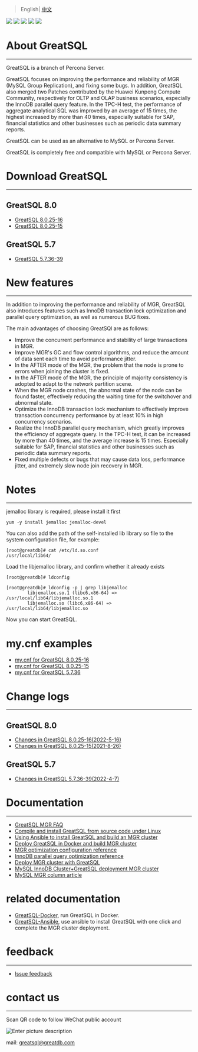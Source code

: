 > English| [中文](./README_zh.md)

[![](https://img.shields.io/badge/GreatSQL-Website-orange.svg)](https://greatsql.cn/)
[![](https://img.shields.io/badge/GreatSQL-Forum-brightgreen.svg)](https://greatsql.cn/forum.php)
[![](https://img.shields.io/badge/GreatSQL-Blog-brightgreen.svg)](https://greatsql.cn/home.php?mod=space&uid=10&do=blog&view=me&from=space)
[![](https://img.shields.io/badge/License-GPL_v2.0-blue.svg)](https://gitee.com/GreatSQL/GreatSQL/blob/master/LICENSE)
[![](https://img.shields.io/badge/release-8.0.25_16-blue.svg)](https://gitee.com/GreatSQL/GreatSQL/releases/tag/GreatSQL-8.0.25-16)



# About GreatSQL
---

GreatSQL is a branch of Percona Server.

GreatSQL focuses on improving the performance and reliability of MGR (MySQL Group Replication), and fixing some bugs. In addition, GreatSQL also merged two Patches contributed by the Huawei Kunpeng Compute Community, respectively for OLTP and OLAP business scenarios, especially the InnoDB parallel query feature. In the TPC-H test, the performance of aggregate analytical SQL was improved by an average of 15 times, the highest increased by more than 40 times, especially suitable for SAP, financial statistics and other businesses such as periodic data summary reports.

GreatSQL can be used as an alternative to MySQL or Percona Server.

GreatSQL is completely free and compatible with MySQL or Percona Server.


# Download GreatSQL
---
## GreatSQL 8.0
- [GreatSQL 8.0.25-16](https://github.com/GreatSQL/GreatSQL/releases/tag/GreatSQL-8.0.25-16)
- [GreatSQL 8.0.25-15](https://github.com/GreatSQL/GreatSQL/releases/tag/GreatSQL-8.0.25-15)

## GreatSQL 5.7
- [GreatSQL 5.7.36-39](https://github.com/GreatSQL/GreatSQL/releases/tag/GreatSQL-5.7.36-39)


# New features
---
In addition to improving the performance and reliability of MGR, GreatSQL also introduces features such as InnoDB transaction lock optimization and parallel query optimization, as well as numerous BUG fixes.

The main advantages of choosing GreatSQl are as follows:

- Improve the concurrent performance and stability of large transactions in MGR.
- Improve MGR's GC and flow control algorithms, and reduce the amount of data sent each time to avoid performance jitter.
- In the AFTER mode of the MGR, the problem that the node is prone to errors when joining the cluster is fixed.
- In the AFTER mode of the MGR, the principle of majority consistency is adopted to adapt to the network partition scene.
- When the MGR node crashes, the abnormal state of the node can be found faster, effectively reducing the waiting time for the switchover and abnormal state.
- Optimize the InnoDB transaction lock mechanism to effectively improve transaction concurrency performance by at least 10% in high concurrency scenarios.
- Realize the InnoDB parallel query mechanism, which greatly improves the efficiency of aggregate query. In the TPC-H test, it can be increased by more than 40 times, and the average increase is 15 times. Especially suitable for SAP, financial statistics and other businesses such as periodic data summary reports.
- Fixed multiple defects or bugs that may cause data loss, performance jitter, and extremely slow node join recovery in MGR.

# Notes
---
jemalloc library is required, please install it first
```
yum -y install jemalloc jemalloc-devel
```

You can also add the path of the self-installed lib library so file to the system configuration file, for example:
```
[root@greatdb]# cat /etc/ld.so.conf
/usr/local/lib64/
```

Load the libjemalloc library, and confirm whether it already exists
```
[root@greatdb]# ldconfig

[root@greatdb]# ldconfig -p | grep libjemalloc
        libjemalloc.so.1 (libc6,x86-64) => /usr/local/lib64/libjemalloc.so.1
        libjemalloc.so (libc6,x86-64) => /usr/local/lib64/libjemalloc.so
```

Now you can start GreatSQL.

# my.cnf examples
- [my.cnf for GreatSQL 8.0.25-16](https://github.com/GreatSQL/GreatSQL-Doc/blob/main/docs/my.cnf-example-greatsql-8.0.25-16)
- [my.cnf for GreatSQL 8.0.25-15](https://github.com/GreatSQL/GreatSQL-Doc/blob/main/docs/my.cnf-example-greatsql-8.0.25-15)
- [my.cnf for GreatSQL 5.7.36](https://github.com/GreatSQL/GreatSQL-Doc/blob/main/docs/my.cnf-example-greatsql-5.7.36)

# Change logs
---
## GreatSQL 8.0
- [Changes in GreatSQL 8.0.25-16(2022-5-16)](https://github.com/GreatSQL/GreatSQL-Doc/blob/main/relnotes/changes-greatsql-8-0-25-16-20220516.md)
- [Changes in GreatSQL 8.0.25-15(2021-8-26)](https://github.com/GreatSQL/GreatSQL-Doc/blob/main/relnotes/changes-greatsql-8-0-25-20210826.md)

## GreatSQL 5.7
- [Changes in GreatSQL 5.7.36-39(2022-4-7)](https://github.com/GreatSQL/GreatSQL-Doc/blob/main/relnotes/changes-greatsql-5-7-36-39-20210407.md)

# Documentation
---
- [GreatSQL MGR FAQ](https://github.com/GreatSQL/GreatSQL-Doc/blob/main/docs/GreatSQL-FAQ.md)
- [Compile and install GreatSQL from source code under Linux](https://github.com/GreatSQL/GreatSQL-Doc/blob/main/docs/build-greatsql-with-source.md)
- [Using Ansible to install GreatSQL and build an MGR cluster](https://github.com/GreatSQL/GreatSQL-Doc/blob/main/docs/install-greatsql-with-ansible.md)
- [Deploy GreatSQL in Docker and build MGR cluster](https://github.com/GreatSQL/GreatSQL-Doc/blob/main/docs/install-greatsql-with-docker.md)
- [MGR optimization configuration reference](https://github.com/GreatSQL/GreatSQL-Doc/blob/main/docs/mgr-best-options-ref.md)
- [InnoDB parallel query optimization reference](https://github.com/GreatSQL/GreatSQL-Doc/blob/main/docs/innodb-parallel-execute.md)
- [Deploy MGR cluster with GreatSQL](https://github.com/GreatSQL/GreatSQL-Doc/blob/main/docs/using-greatsql-to-build-mgr-and-node-manage.md)
- [MySQL InnoDB Cluster+GreatSQL deployment MGR cluster](https://github.com/GreatSQL/GreatSQL-Doc/blob/main/docs/mysql-innodb-cluster-with-greatsql.md)
- [MySQL MGR column article](https://mp.weixin.qq.com/mp/homepage?__biz=MjM5NzAzMTY4NQ==&hid=16&sn=9d3d21966d850dcf158e5b676d9060ed&scene=18#wechat_redirect)

# related documentation
- [GreatSQL-Docker](https://github.com/GreatSQL/GreatSQL-Docker), run GreatSQL in Docker.
- [GreatSQL-Ansible](https://github.com/GreatSQL/GreatSQL-Ansible), use ansible to install GreatSQL with one click and complete the MGR cluster deployment.

# feedback
---
- [Issue feedback](https://github.com/GreatSQL/GreatSQL-Doc/issues)


# contact us
---

Scan QR code to follow WeChat public account

![Enter picture description](https://images.gitee.com/uploads/images/2021/0802/141935_2ea2c196_8779455.jpeg "greatsql community-wx-qrcode-0.5m.jpg")

mail: greatsql@greatdb.com
